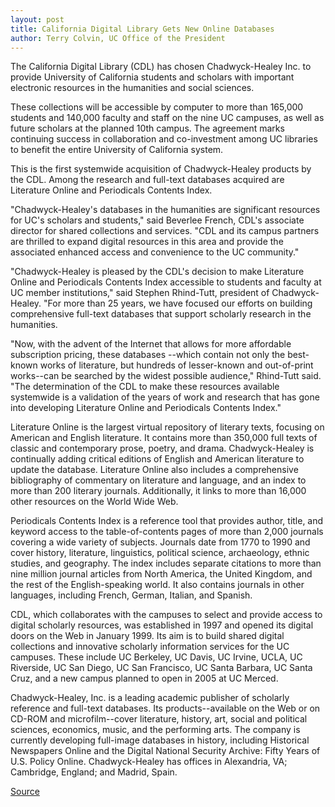 ```yaml
---
layout: post
title: California Digital Library Gets New Online Databases
author: Terry Colvin, UC Office of the President
---
```


The California Digital Library (CDL) has chosen Chadwyck-Healey Inc. to provide University of California students and scholars with important electronic resources in the humanities and social sciences.

These collections will be accessible by computer to more than 165,000 students and 140,000 faculty and staff on the nine UC campuses, as well as future scholars at the planned 10th campus. The agreement marks continuing success in collaboration and co-investment among UC libraries to benefit the entire University of California system.

This is the first systemwide acquisition of Chadwyck-Healey products by the CDL. Among the research and full-text databases acquired are Literature Online and Periodicals Contents Index.

"Chadwyck-Healey's databases in the humanities are significant resources for UC's scholars and students," said Beverlee French, CDL's associate director for shared collections and services. "CDL and its campus partners are thrilled to expand digital resources in this area and provide the associated enhanced access and convenience to the UC community."

"Chadwyck-Healey is pleased by the CDL's decision to make Literature Online and Periodicals Contents Index accessible to students and faculty at UC member institutions," said Stephen Rhind-Tutt, president of Chadwyck-Healey. "For more than 25 years, we have focused our efforts on building comprehensive full-text databases that support scholarly research in the humanities.

"Now, with the advent of the Internet that allows for more affordable subscription pricing, these databases --which contain not only the best-known works of literature, but hundreds of lesser-known and out-of-print works--can be searched by the widest possible audience," Rhind-Tutt said. "The determination of the CDL to make these resources available systemwide is a validation of the years of work and research that has gone into developing Literature Online and Periodicals Contents Index."

Literature Online is the largest virtual repository of literary texts, focusing on American and English literature. It contains more than 350,000 full texts of classic and contemporary prose, poetry, and drama. Chadwyck-Healey is continually adding critical editions of English and American literature to update the database. Literature Online also includes a comprehensive bibliography of commentary on literature and language, and an index to more than 200 literary journals. Additionally, it links to more than 16,000 other resources on the World Wide Web.

Periodicals Contents Index is a reference tool that provides author, title, and keyword access to the table-of-contents pages of more than 2,000 journals covering a wide variety of subjects. Journals date from 1770 to 1990 and cover history, literature, linguistics, political science, archaeology, ethnic studies, and geography. The index includes separate citations to more than nine million journal articles from North America, the United Kingdom, and the rest of the English-speaking world. It also contains journals in other languages, including French, German, Italian, and Spanish.

CDL, which collaborates with the campuses to select and provide access to digital scholarly resources, was established in 1997 and opened its digital doors on the Web in January 1999. Its aim is to build shared digital collections and innovative scholarly information services for the UC campuses. These include UC Berkeley, UC Davis, UC Irvine, UCLA, UC Riverside, UC San Diego, UC San Francisco, UC Santa Barbara, UC Santa Cruz, and a new campus planned to open in 2005 at UC Merced.

Chadwyck-Healey, Inc. is a leading academic publisher of scholarly reference and full-text databases. Its products--available on the Web or on CD-ROM and microfilm--cover literature, history, art, social and political sciences, economics, music, and the performing arts. The company is currently developing full-image databases in history, including Historical Newspapers Online and the Digital National Security Archive: Fifty Years of U.S. Policy Online. Chadwyck-Healey has offices in Alexandria, VA; Cambridge, England; and Madrid, Spain.

[Source](http://www1.ucsc.edu/oncampus/currents/98-99/04-12/ucop.library.htm "Permalink to California Digital Library databases: 04-12-99")

